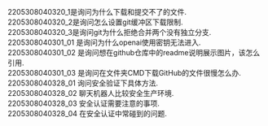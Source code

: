 2205308040320_1是询问为什么下载和提交不了的文件.<br>
2205308040320_2是询问怎么设置git缓冲区下载限制.<br>
2205308040320_3是询问git为什么拒绝合并两个没有独立分支.<br>
2205308040301_01 是询问为什么openai使用密钥无法进入.<br>
2205308040301_02 是询问想在github仓库中的readme说明展示图片，该怎么引用.<br>
2205308040301_03 是询问在文件夹CMD下载GitHub的文件很慢怎么办.<br>
2205308040328_01 询问安全验证下具体方法.<br>
2205308040328_02 聊天机器人比较安全生产环境.<br>
2205308040328_03 安全认证需要注意的事项.<br>
2205308040328_04 在安全认证中常碰到的问题.<br>
